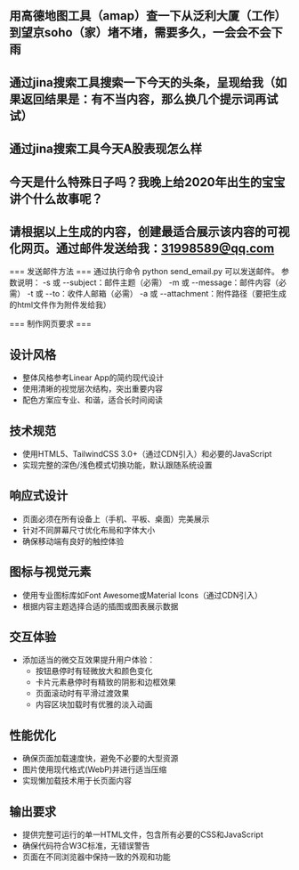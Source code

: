 ## 用高德地图工具（amap）查一下从泛利大厦（工作）到望京soho（家）堵不堵，需要多久，一会会不会下雨
## 通过jina搜索工具搜索一下今天的头条，呈现给我（如果返回结果是：有不当内容，那么换几个提示词再试试）
## 通过jina搜索工具今天A股表现怎么样
## 今天是什么特殊日子吗？我晚上给2020年出生的宝宝讲个什么故事呢？

## 请根据以上生成的内容，创建最适合展示该内容的可视化网页。通过邮件发送给我：31998589@qq.com



=== 发送邮件方法 ===
通过执行命令 python send_email.py 可以发送邮件。
参数说明：
-s 或 --subject：邮件主题（必需）
-m 或 --message：邮件内容（必需）
-t 或 --to：收件人邮箱（必需）
-a 或 --attachment：附件路径（要把生成的html文件作为附件发给我）


=== 制作网页要求 ===

## 设计风格
- 整体风格参考Linear App的简约现代设计
- 使用清晰的视觉层次结构，突出重要内容
- 配色方案应专业、和谐，适合长时间阅读

## 技术规范
- 使用HTML5、TailwindCSS 3.0+（通过CDN引入）和必要的JavaScript
- 实现完整的深色/浅色模式切换功能，默认跟随系统设置

## 响应式设计
- 页面必须在所有设备上（手机、平板、桌面）完美展示
- 针对不同屏幕尺寸优化布局和字体大小
- 确保移动端有良好的触控体验

## 图标与视觉元素
- 使用专业图标库如Font Awesome或Material Icons（通过CDN引入）
- 根据内容主题选择合适的插图或图表展示数据

## 交互体验
- 添加适当的微交互效果提升用户体验：
  * 按钮悬停时有轻微放大和颜色变化
  * 卡片元素悬停时有精致的阴影和边框效果
  * 页面滚动时有平滑过渡效果
  * 内容区块加载时有优雅的淡入动画

## 性能优化
- 确保页面加载速度快，避免不必要的大型资源
- 图片使用现代格式(WebP)并进行适当压缩
- 实现懒加载技术用于长页面内容

## 输出要求
- 提供完整可运行的单一HTML文件，包含所有必要的CSS和JavaScript
- 确保代码符合W3C标准，无错误警告
- 页面在不同浏览器中保持一致的外观和功能
